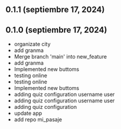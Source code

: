 ## 0.1.1 (septiembre 17, 2024)


## 0.1.0 (septiembre 17, 2024)
  - organizate city
  - add granma
  - Merge branch 'main' into new_feature
  - add granma
  - Implemented new buttoms
  - testing online
  - testing online
  - Implemented new buttoms
  - adding quiz configuration username user
  - adding quiz configuration username user
  - adding quiz configuration
  - update app
  - add repo mi_pasaje

